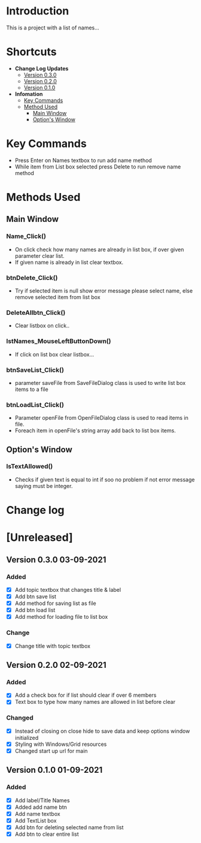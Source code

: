 # Introduction
This is a project with a list of names...

# Shortcuts
*  **Change Log Updates**
	- [Version 0.3.0](#Version-0.3.0)
	- [Version 0.2.0](#Version-0.2.0)
	- [Version 0.1.0](#Version-0.1.0)
* **Infomation**
	* [Key Commands](#Key-Commands)
	* [Method Used](#Methods-Used)
		* [Main Window](#Main-Window)
		* [Option's Window](#Option's-Window)

# Key Commands
* Press Enter on Names textbox to run add name method
* While item from List box selected press Delete to run remove name method

# Methods Used
## Main Window
### Name_Click()
* On click check how many names are already in list box, if over given parameter clear list.
* If given name is already in list clear textbox.

### btnDelete_Click()
* Try if selected item is null show error message please select name,
else remove selected item from list box

### DeleteAllbtn_Click()
* Clear listbox on click..

### lstNames_MouseLeftButtonDown()
* If click on list box clear listbox...

### btnSaveList_Click()
* parameter saveFile from SaveFileDialog class is used to write list box items to a file

### btnLoadList_Click()
* Parameter openFile from OpenFileDialog class is used to read items in file.
* Foreach item in openFile's string array add back to list box items.

## Option's Window
### IsTextAllowed()
* Checks if given text is equal to int if soo no problem if not error message saying must be integer.
# Change log
# [Unreleased]
## Version 0.3.0 03-09-2021
### Added
- [x] Add topic textbox that changes title & label
- [x] Add btn save list
- [x] Add method for saving list as file
- [x] Add btn load list
- [x] Add method for loading file to list box
### Change
- [x]  Change title with topic textbox
## Version 0.2.0 02-09-2021
### Added
- [x] Add a check box for if list should clear if over 6 members
- [x] Text box to type how many names are allowed in list before clear
### Changed 
- [x] Instead of closing on close hide to save data and keep options window initialized
- [X] Styling with Windows/Grid resources 
- [X] Changed start up url for main
## Version 0.1.0 01-09-2021
### Added
- [x] Add label/Title Names
- [x] Added add name btn
- [x] Add name textbox
- [x] Add TextList box
- [x] Add btn for deleting selected name from list
- [x] Add btn to clear entire list
